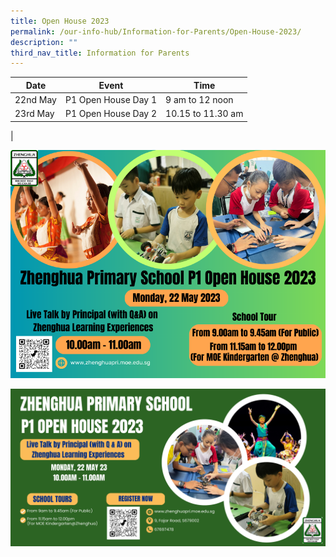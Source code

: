 ```yaml
---
title: Open House 2023
permalink: /our-info-hub/Information-for-Parents/Open-House-2023/
description: ""
third_nav_title: Information for Parents
---
```

| Date | Event | Time |
| -------- | -------- | -------- |
| 22nd May    | P1 Open House Day 1     | 9 am to 12 noon     |
|23rd May      | P1 Open House Day 2    | 10.15 to 11.30 am    |
|

![](/images/Our%20info%20hub/zhenghua%20primary%20school%20-%20p1%20open%20house%202023%20(motd%20poster)%20.png)

![](/images/Our%20info%20hub/zhenghua%20primary%20school-p1%20open%20house%202023%20(physical%20banner).jpg)